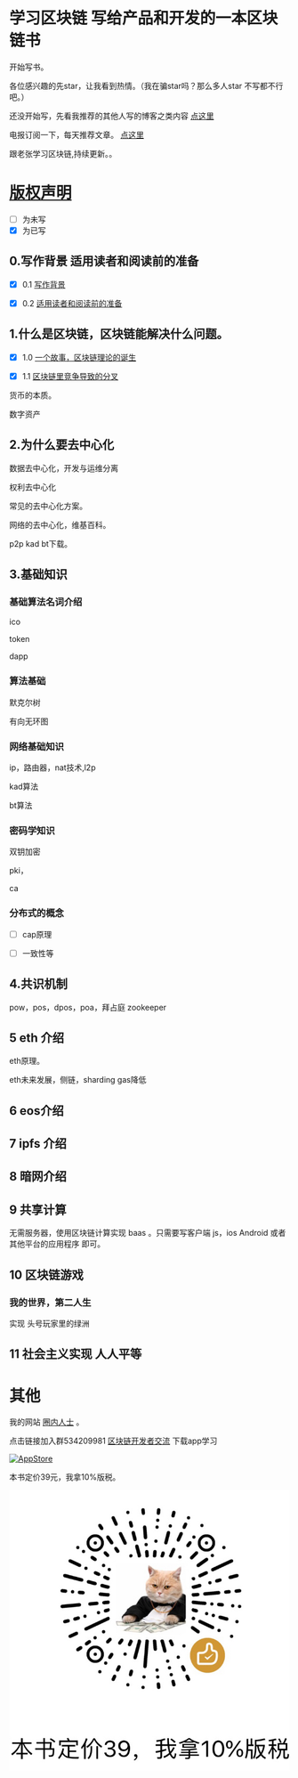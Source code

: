 # 学习区块链 写给产品和开发的一本区块链书

开始写书。

各位感兴趣的先star，让我看到热情。（我在骗star吗？那么多人star 不写都不行吧。）

还没开始写，先看我推荐的其他人写的博客之类内容 
[点这里](./recom.md)

电报订阅一下，每天推荐文章。 [点这里](https://t.me/quannei)


跟老张学习区块链,持续更新。。

# [版权声明](./LICENSE.md)

- [ ] 为未写
- [x] 为已写

## 0.写作背景 适用读者和阅读前的准备

- [x] 0.1 [写作背景](./article/01.md)

- [x] 0.2 [适用读者和阅读前的准备](./article/02.md)

## 1.什么是区块链，区块链能解决什么问题。

- [x] 1.0 [一个故事，区块链理论的诞生](./article/10.md)

- [x] 1.1 [区块链里竞争导致的分叉](./article/11.md)

货币的本质。
 
数字资产
 
## 2.为什么要去中心化

数据去中心化，开发与运维分离

权利去中心化

常见的去中心化方案。

网络的去中心化，维基百科。

p2p kad bt下载。

## 3.基础知识

### 基础算法名词介绍

ico

token

dapp

### 算法基础

默克尔树

有向无环图

### 网络基础知识


ip，路由器，nat技术,l2p

kad算法

bt算法



### 密码学知识

双钥加密 

pki，

ca

### 分布式的概念 

- [ ] cap原理

- [ ] 一致性等 




## 4.共识机制

pow，pos，dpos，poa，拜占庭  zookeeper

## 5 eth 介绍

eth原理。

eth未来发展，侧链，sharding gas降低


## 6 eos介绍


## 7 ipfs 介绍



## 8 暗网介绍




## 9 共享计算

无需服务器，使用区块链计算实现 baas 。只需要写客户端 js，ios Android 或者其他平台的应用程序 即可。

## 10 区块链游戏

### 我的世界，第二人生

实现 头号玩家里的绿洲

## 11 社会主义实现 人人平等



# 其他

我的网站 [圈内人士](http://100000p.com/) 。

点击链接加入群534209981 [区块链开发者交流](https://jq.qq.com/?_wv=1027&k=5T4XPec)
下载app学习



[![AppStore](http://p00001.oss-cn-hongkong.aliyuncs.com/badge-download-on-the-app-store-cn.svg)](https://itunes.apple.com/cn/app/id1348577356)


本书定价39元，我拿10%版税。

![3.9](./3.9.png)

